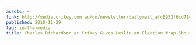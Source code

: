 ```yaml
---
assets: ~
link: http://media.crikey.com.au/dm/newsletter/dailymail_afc8952f6cd7147657d449cb74418f56.html?source=cmailer#article_8027
published: 2010-11-29
tag: in-the-media
title: Charles Richardson at Crikey Gives Leslie an Election Wrap Shout
---
```

